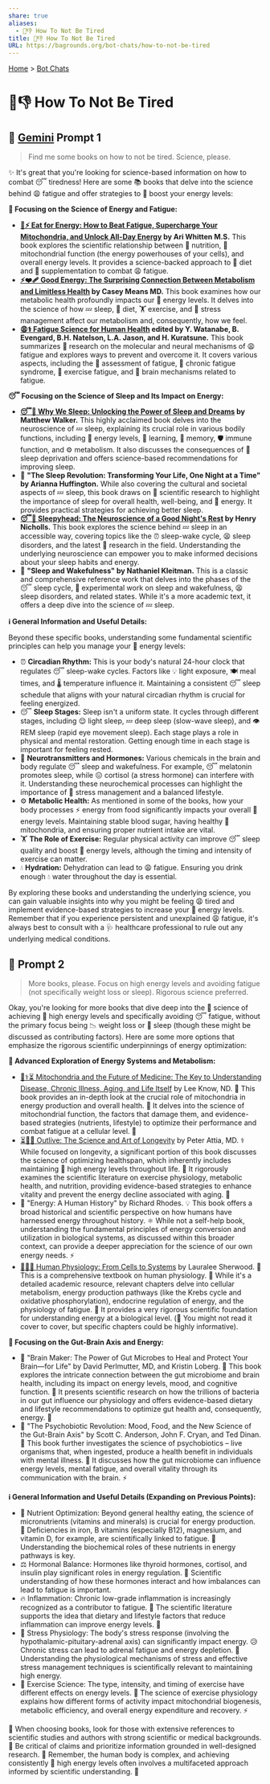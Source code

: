 ```yaml
---
share: true
aliases:
  - 🥱👎 How To Not Be Tired
title: 🥱👎 How To Not Be Tired
URL: https://bagrounds.org/bot-chats/how-to-not-be-tired
---
```

[Home](../index.md) > [Bot Chats](./index.md)  
# 🥱👎 How To Not Be Tired  
## 💬 [Gemini](../software/gemini.md) Prompt 1  
> Find me some books on how to not be tired. Science, please.  
  
✨ It's great that you're looking for science-based information on how to combat 😴 tiredness! Here are some 📚 books that delve into the science behind 😩 fatigue and offer strategies to 💪 boost your energy levels:  
  
**🔬 Focusing on the Science of Energy and Fatigue:**  
  
* **[🍎⚡ Eat for Energy: How to Beat Fatigue, Supercharge Your Mitochondria, and Unlock All-Day Energy](../books/eat-for-energy-how-to-beat-fatigue-supercharge-your-mitochondria-and-unlock-all-day-energy.md) by Ari Whitten M.S.** This book explores the scientific relationship between 🍎 nutrition, 🔋 mitochondrial function (the energy powerhouses of your cells), and overall energy levels. It provides a science-backed approach to 🥗 diet and 💊 supplementation to combat 😩 fatigue.  
* **[⚡❤️‍🩹 Good Energy: The Surprising Connection Between Metabolism and Limitless Health](../books/good-energy-the-surprising-connection-between-metabolism-and-limitless-health.md) by Casey Means MD.** This book examines how our metabolic health profoundly impacts our 💪 energy levels. It delves into the science of how 💤 sleep, 🍎 diet, 🏋️ exercise, and 🧘 stress management affect our metabolism and, consequently, how we feel.  
* **[😩⚕️ Fatigue Science for Human Health](../books/fatigue-science-for-human-health.md) edited by Y. Watanabe, B. Evengard, B.H. Natelson, L.A. Jason, and H. Kuratsune.** This book summarizes 🔬 research on the molecular and neural mechanisms of 😩 fatigue and explores ways to prevent and overcome it. It covers various aspects, including the 📝 assessment of fatigue, 🤕 chronic fatigue syndrome, 🏃 exercise fatigue, and 🧠 brain mechanisms related to fatigue.  
  
**😴 Focusing on the Science of Sleep and Its Impact on Energy:**  
  
* **[😴💭 Why We Sleep: Unlocking the Power of Sleep and Dreams](../books/why-we-sleep-unlocking-the-power-of-sleep-and-dreams.md) by Matthew Walker.** This highly acclaimed book delves into the neuroscience of 💤 sleep, explaining its crucial role in various bodily functions, including 💪 energy levels, 🧠 learning, 💾 memory, 🛡️ immune function, and ⚙️ metabolism. It also discusses the consequences of 🚫 sleep deprivation and offers science-based recommendations for improving sleep.  
* 🛌 **"The Sleep Revolution: Transforming Your Life, One Night at a Time" by Arianna Huffington.** While also covering the cultural and societal aspects of 💤 sleep, this book draws on 🔬 scientific research to highlight the importance of sleep for overall health, well-being, and 💪 energy. It provides practical strategies for achieving better sleep.  
* **[😴🧠 Sleepyhead: The Neuroscience of a Good Night's Rest](../books/sleepyhead-the-neuroscience-of-a-good-nights-rest.md) by Henry Nicholls.** This book explores the science behind 💤 sleep in an accessible way, covering topics like the ⏰ sleep-wake cycle, 😫 sleep disorders, and the latest 🔬 research in the field. Understanding the underlying neuroscience can empower you to make informed decisions about your sleep habits and energy.  
* 📖 **"Sleep and Wakefulness" by Nathaniel Kleitman.** This is a classic and comprehensive reference work that delves into the phases of the 😴 sleep cycle, 🧪 experimental work on sleep and wakefulness, 😫 sleep disorders, and related states. While it's a more academic text, it offers a deep dive into the science of 💤 sleep.  
  
**ℹ️ General Information and Useful Details:**  
  
Beyond these specific books, understanding some fundamental scientific principles can help you manage your 💪 energy levels:  
  
* ⏰ **Circadian Rhythm:** This is your body's natural 24-hour clock that regulates 😴 sleep-wake cycles. Factors like 💡 light exposure, 🍽️ meal times, and 🌡️ temperature influence it. Maintaining a consistent 😴 sleep schedule that aligns with your natural circadian rhythm is crucial for feeling energized.  
* 😴 **Sleep Stages:** Sleep isn't a uniform state. It cycles through different stages, including 😌 light sleep, 💤 deep sleep (slow-wave sleep), and 👁️ REM sleep (rapid eye movement sleep). Each stage plays a role in physical and mental restoration. Getting enough time in each stage is important for feeling rested.  
* 🧠 **Neurotransmitters and Hormones:** Various chemicals in the brain and body regulate 😴 sleep and wakefulness. For example, 😴 melatonin promotes sleep, while 😖 cortisol (a stress hormone) can interfere with it. Understanding these neurochemical processes can highlight the importance of 🧘 stress management and a balanced lifestyle.  
* ⚙️ **Metabolic Health:** As mentioned in some of the books, how your body processes ⚡ energy from food significantly impacts your overall 💪 energy levels. Maintaining stable blood sugar, having healthy 🔋 mitochondria, and ensuring proper nutrient intake are vital.  
* 🏋️ **The Role of Exercise:** Regular physical activity can improve 😴 sleep quality and boost 💪 energy levels, although the timing and intensity of exercise can matter.  
* 💧 **Hydration:** Dehydration can lead to 😩 fatigue. Ensuring you drink enough 💧 water throughout the day is essential.  
  
By exploring these books and understanding the underlying science, you can gain valuable insights into why you might be feeling 😩 tired and implement evidence-based strategies to increase your 💪 energy levels. Remember that if you experience persistent and unexplained 😩 fatigue, it's always best to consult with a 🩺 healthcare professional to rule out any underlying medical conditions.  
  
## 💬 Prompt 2  
> More books, please. Focus on high energy levels and avoiding fatigue (not specifically weight loss or sleep). Rigorous science preferred.  
  
Okay, you're looking for more books that dive deep into the 🔬 science of achieving 💪 high energy levels and specifically avoiding 😴 fatigue, without the primary focus being 📉 weight loss or 🛌 sleep (though these might be discussed as contributing factors). Here are some more options that emphasize the rigorous scientific underpinnings of energy optimization:  
  
**🔬 Advanced Exploration of Energy Systems and Metabolism:**  
  
* [🔋⚕️⏳ Mitochondria and the Future of Medicine: The Key to Understanding Disease, Chronic Illness, Aging, and Life Itself](../books/mitochondria-and-the-future-of-medicine-the-key-to-understanding-disease-chronic-illness-aging-and-life-itself.md) by Lee Know, ND. 🧬 This book provides an in-depth look at the crucial role of mitochondria in energy production and overall health. 🔬 It delves into the science of mitochondrial function, the factors that damage them, and evidence-based strategies (nutrients, lifestyle) to optimize their performance and combat fatigue at a cellular level. 💪  
* [⏳🔬🎨 Outlive: The Science and Art of Longevity](../books/outlive.md) by Peter Attia, MD. ⚕️ While focused on longevity, a significant portion of this book discusses the science of optimizing healthspan, which inherently includes maintaining 💪 high energy levels throughout life. 🔬 It rigorously examines the scientific literature on exercise physiology, metabolic health, and nutrition, providing evidence-based strategies to enhance vitality and prevent the energy decline associated with aging. 🍎  
* 📜 "Energy: A Human History" by Richard Rhodes. 💡 This book offers a broad historical and scientific perspective on how humans have harnessed energy throughout history. ⚛️ While not a self-help book, understanding the fundamental principles of energy conversion and utilization in biological systems, as discussed within this broader context, can provide a deeper appreciation for the science of our own energy needs. ⚡️  
* [🧑‍⚕️🧩 Human Physiology: From Cells to Systems](../books/human-physiology-from-cells-to-systems.md) by Lauralee Sherwood. 🔬 This is a comprehensive textbook on human physiology. 🧬 While it's a detailed academic resource, relevant chapters delve into cellular metabolism, energy production pathways (like the Krebs cycle and oxidative phosphorylation), endocrine regulation of energy, and the physiology of fatigue. 🧠 It provides a very rigorous scientific foundation for understanding energy at a biological level. (🤔 You might not read it cover to cover, but specific chapters could be highly informative).  
  
**🧠 Focusing on the Gut-Brain Axis and Energy:**  
  
* 🦠 "Brain Maker: The Power of Gut Microbes to Heal and Protect Your Brain—for Life" by David Perlmutter, MD, and Kristin Loberg. 🤝 This book explores the intricate connection between the gut microbiome and brain health, including its impact on energy levels, mood, and cognitive function. 🔬 It presents scientific research on how the trillions of bacteria in our gut influence our physiology and offers evidence-based dietary and lifestyle recommendations to optimize gut health and, consequently, energy. 🍎  
* 🧠 "The Psychobiotic Revolution: Mood, Food, and the New Science of the Gut-Brain Axis" by Scott C. Anderson, John F. Cryan, and Ted Dinan. 🔬 This book further investigates the science of psychobiotics – live organisms that, when ingested, produce a health benefit in individuals with mental illness. 🦠 It discusses how the gut microbiome can influence energy levels, mental fatigue, and overall vitality through its communication with the brain. ⚡️  
  
**ℹ️ General Information and Useful Details (Expanding on Previous Points):**  
  
* 🍎 Nutrient Optimization: Beyond general healthy eating, the science of micronutrients (vitamins and minerals) is crucial for energy production. 💊 Deficiencies in iron, B vitamins (especially B12), magnesium, and vitamin D, for example, are scientifically linked to fatigue. 🔬 Understanding the biochemical roles of these nutrients in energy pathways is key.  
* ⚖️ Hormonal Balance: Hormones like thyroid hormones, cortisol, and insulin play significant roles in energy regulation. 🔬 Scientific understanding of how these hormones interact and how imbalances can lead to fatigue is important.  
* 🔥 Inflammation: Chronic low-grade inflammation is increasingly recognized as a contributor to fatigue. 🔬 The scientific literature supports the idea that dietary and lifestyle factors that reduce inflammation can improve energy levels. 🍎  
* 🧘 Stress Physiology: The body's stress response (involving the hypothalamic-pituitary-adrenal axis) can significantly impact energy. 😥 Chronic stress can lead to adrenal fatigue and energy depletion. 🔬 Understanding the physiological mechanisms of stress and effective stress management techniques is scientifically relevant to maintaining high energy.  
* 🏃 Exercise Science: The type, intensity, and timing of exercise have different effects on energy levels. 🔬 The science of exercise physiology explains how different forms of activity impact mitochondrial biogenesis, metabolic efficiency, and overall energy expenditure and recovery. ⚡️  
  
🧐 When choosing books, look for those with extensive references to scientific studies and authors with strong scientific or medical backgrounds. 🧪 Be critical of claims and prioritize information grounded in well-designed research. 🧠 Remember, the human body is complex, and achieving consistently 💪 high energy levels often involves a multifaceted approach informed by scientific understanding. 🧬